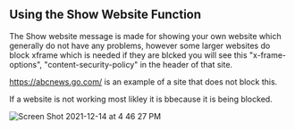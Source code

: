 ## Using the Show Website Function

The Show website message is made for showing your own website which generally do not have any problems, however some larger websites do block xframe which is needed if they 
are blcked you will see this "x-frame-options", "content-security-policy" in the header of that site.

https://abcnews.go.com/ is an example of a site that does not block this. 

If a website is not working most likley it is bbecause it is being blocked. 


![Screen Shot 2021-12-14 at 4 46 27 PM](https://user-images.githubusercontent.com/65249159/146094518-a634d298-8bd5-483d-916a-b53f8f6f17ca.png)
